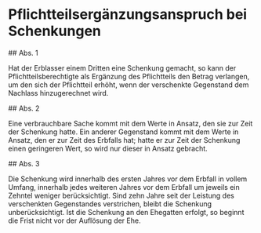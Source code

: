 # Pflichtteilsergänzungsanspruch bei Schenkungen



\#\# Abs. 1

 Hat der Erblasser einem Dritten eine Schenkung gemacht, so kann der Pflichtteilsberechtigte als Ergänzung des Pflichtteils den Betrag verlangen, um den sich der Pflichtteil erhöht, wenn der verschenkte Gegenstand dem Nachlass hinzugerechnet wird.

\#\# Abs. 2

 Eine verbrauchbare Sache kommt mit dem Werte in Ansatz, den sie zur Zeit der Schenkung hatte. Ein anderer Gegenstand kommt mit dem Werte in Ansatz, den er zur Zeit des Erbfalls hat; hatte er zur Zeit der Schenkung einen geringeren Wert, so wird nur dieser in Ansatz gebracht.

\#\# Abs. 3

 Die Schenkung wird innerhalb des ersten Jahres vor dem Erbfall in vollem Umfang, innerhalb jedes weiteren Jahres vor dem Erbfall um jeweils ein Zehntel weniger berücksichtigt. Sind zehn Jahre seit der Leistung des verschenkten Gegenstandes verstrichen, bleibt die Schenkung unberücksichtigt. Ist die Schenkung an den Ehegatten erfolgt, so beginnt die Frist nicht vor der Auflösung der Ehe. 

